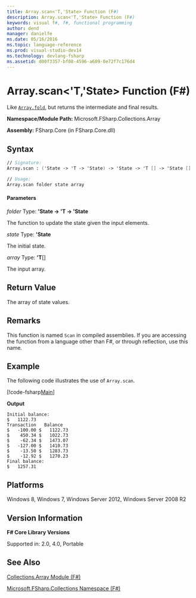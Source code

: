 ```yaml
---
title: Array.scan<'T,'State> Function (F#)
description: Array.scan<'T,'State> Function (F#)
keywords: visual f#, f#, functional programming
author: dend
manager: danielfe
ms.date: 05/16/2016
ms.topic: language-reference
ms.prod: visual-studio-dev14
ms.technology: devlang-fsharp
ms.assetid: d00f3357-bf08-4596-a609-0e72f7c176d4 
---
```


# Array.scan<'T,'State> Function (F#)

Like [`Array.fold`](https://msdn.microsoft.com/library/5ed9dd3b-3694-4567-94d0-fd9a24474e09), but returns the intermediate and final results.

**Namespace/Module Path:** Microsoft.FSharp.Collections.Array

**Assembly:** FSharp.Core (in FSharp.Core.dll)


## Syntax

```fsharp
// Signature:
Array.scan : ('State -> 'T -> 'State) -> 'State -> 'T [] -> 'State []

// Usage:
Array.scan folder state array
```

#### Parameters
*folder*
Type: **'State -&gt; 'T -&gt; 'State**


The function to update the state given the input elements.


*state*
Type: **'State**


The initial state.


*array*
Type: **'T**[[]](https://msdn.microsoft.com/library/def20292-9aae-4596-9275-b94e594f8493)


The input array.

## Return Value

The array of state values.

## Remarks
This function is named `Scan` in compiled assemblies. If you are accessing the function from a language other than F#, or through reflection, use this name.

## Example

The following code illustrates the use of `Array.scan`.

[!code-fsharp[Main](~/samples/snippets/fsharp/arrays/snippet35.fs)]

**Output**

```
Initial balance:
$   1122.73
Transaction   Balance
$   -100.00 $   1122.73
$    450.34 $   1022.73
$    -62.34 $   1473.07
$   -127.00 $   1410.73
$    -13.50 $   1283.73
$    -12.92 $   1270.23
Final balance:
$   1257.31
```

## Platforms
Windows 8, Windows 7, Windows Server 2012, Windows Server 2008 R2


## Version Information
**F# Core Library Versions**

Supported in: 2.0, 4.0, Portable

## See Also
[Collections.Array Module &#40;F&#35;&#41;](Collections.Array-Module-%5BFSharp%5D.md)

[Microsoft.FSharp.Collections Namespace &#40;F&#35;&#41;](Microsoft.FSharp.Collections-Namespace-%5BFSharp%5D.md)